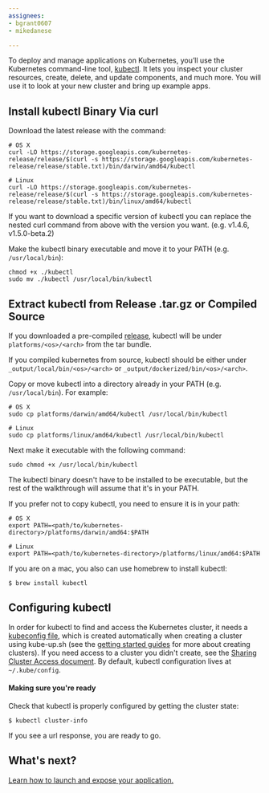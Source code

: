```yaml
---
assignees:
- bgrant0607
- mikedanese

---
```


To deploy and manage applications on Kubernetes, you’ll use the Kubernetes command-line tool, [kubectl](/docs/user-guide/kubectl/). It lets you inspect your cluster resources, create, delete, and update components, and much more. You will use it to look at your new cluster and bring up example apps.

## Install kubectl Binary Via curl

Download the latest release with the command:

```shell
# OS X
curl -LO https://storage.googleapis.com/kubernetes-release/release/$(curl -s https://storage.googleapis.com/kubernetes-release/release/stable.txt)/bin/darwin/amd64/kubectl

# Linux
curl -LO https://storage.googleapis.com/kubernetes-release/release/$(curl -s https://storage.googleapis.com/kubernetes-release/release/stable.txt)/bin/linux/amd64/kubectl
```

If you want to download a specific version of kubectl you can replace the nested curl command from above with the version you want. (e.g. v1.4.6, v1.5.0-beta.2)

Make the kubectl binary executable and move it to your PATH (e.g. `/usr/local/bin`):

```shell
chmod +x ./kubectl
sudo mv ./kubectl /usr/local/bin/kubectl
```

## Extract kubectl from Release .tar.gz or Compiled Source

If you downloaded a pre-compiled [release](https://github.com/kubernetes/kubernetes/releases), kubectl will be under `platforms/<os>/<arch>` from the tar bundle.

If you compiled kubernetes from source, kubectl should be either under `_output/local/bin/<os>/<arch>` or `_output/dockerized/bin/<os>/<arch>`.

Copy or move kubectl into a directory already in your PATH (e.g. `/usr/local/bin`). For example:

```shell
# OS X
sudo cp platforms/darwin/amd64/kubectl /usr/local/bin/kubectl

# Linux
sudo cp platforms/linux/amd64/kubectl /usr/local/bin/kubectl
```

Next make it executable with the following command:

```shell
sudo chmod +x /usr/local/bin/kubectl
```

The kubectl binary doesn't have to be installed to be executable, but the rest of the walkthrough will assume that it's in your PATH.

If you prefer not to copy kubectl, you need to ensure it is in your path:

```shell
# OS X
export PATH=<path/to/kubernetes-directory>/platforms/darwin/amd64:$PATH

# Linux
export PATH=<path/to/kubernetes-directory>/platforms/linux/amd64:$PATH
```

If you are on a mac, you also can use homebrew to install kubectl:

```shell
$ brew install kubectl
```

## Configuring kubectl

In order for kubectl to find and access the Kubernetes cluster, it needs a [kubeconfig file](/docs/user-guide/kubeconfig-file), which is created automatically when creating a cluster using kube-up.sh (see the [getting started guides](/docs/getting-started-guides/) for more about creating clusters). If you need access to a cluster you didn't create, see the [Sharing Cluster Access document](/docs/user-guide/sharing-clusters).
By default, kubectl configuration lives at `~/.kube/config`.

#### Making sure you're ready

Check that kubectl is properly configured by getting the cluster state:

```shell
$ kubectl cluster-info
```

If you see a url response, you are ready to go.

## What's next?

[Learn how to launch and expose your application.](/docs/user-guide/quick-start)
